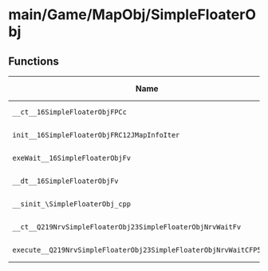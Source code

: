 # main/Game/MapObj/SimpleFloaterObj

## Functions

| Name | Address | Match % |
|------|---------|---------|
| `__ct__16SimpleFloaterObjFPCc` | `0x80226C54` | :x: (0.0%) |
| `init__16SimpleFloaterObjFRC12JMapInfoIter` | `0x80226CAC` | :x: (0.0%) |
| `exeWait__16SimpleFloaterObjFv` | `0x80226E10` | :x: (0.0%) |
| `__dt__16SimpleFloaterObjFv` | `0x80226ED4` | :x: (0.0%) |
| `__sinit_\SimpleFloaterObj_cpp` | `0x80226F30` | :x: (0.0%) |
| `__ct__Q219NrvSimpleFloaterObj23SimpleFloaterObjNrvWaitFv` | `0x80226F38` | :x: (0.0%) |
| `execute__Q219NrvSimpleFloaterObj23SimpleFloaterObjNrvWaitCFP5Spine` | `0x80226F48` | :x: (0.0%) |